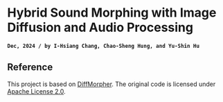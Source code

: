 #  Hybrid Sound Morphing with Image Diffusion and Audio Processing

**`Dec, 2024 / by I-Hsiang Chang, Chao-Sheng Hung, and Yu-Shin Hu`**

## Reference

This project is based on [DiffMorpher](https://github.com/original-repo-link). 
The original code is licensed under [Apache License 2.0](https://opensource.org/licenses/Apache-2.0).
